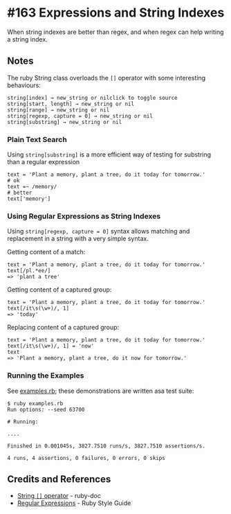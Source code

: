 # #163 Expressions and String Indexes

When string indexes are better than regex, and when regex can help writing a string index.

## Notes

The ruby String class overloads the `[]` operator with some interesting behaviours:

```
string[index] → new_string or nilclick to toggle source
string[start, length] → new_string or nil
string[range] → new_string or nil
string[regexp, capture = 0] → new_string or nil
string[substring] → new_string or nil
```

### Plain Text Search

Using `string[substring]` is a more efficient way of testing for substring than a regular expression

```
text = 'Plant a memory, plant a tree, do it today for tomorrow.'
# ok
text =~ /memory/
# better
text['memory']
```

### Using Regular Expressions as String Indexes

Using `string[regexp, capture = 0]` syntax allows matching and replacement in a string with a very simple syntax.

Getting content of a match:
```
text = 'Plant a memory, plant a tree, do it today for tomorrow.'
text[/pl.*ee/]
=> 'plant a tree'
```

Getting content of a captured group:

```
text = 'Plant a memory, plant a tree, do it today for tomorrow.'
text[/it\s(\w+)/, 1]
=> 'today'
```

Replacing content of a captured group:

```
text = 'Plant a memory, plant a tree, do it today for tomorrow.'
text[/it\s(\w+)/, 1] = 'now'
text
=> 'Plant a memory, plant a tree, do it now for tomorrow.'
```

### Running the Examples

See [examples.rb](./examples.rb); these demonstrations are written asa test suite:

```
$ ruby examples.rb
Run options: --seed 63700

# Running:

....

Finished in 0.001045s, 3827.7510 runs/s, 3827.7510 assertions/s.

4 runs, 4 assertions, 0 failures, 0 errors, 0 skips
```

## Credits and References

* [String `[]` operator](https://ruby-doc.org/core-3.0.0/String.html#method-i-5B-5D) - ruby-doc
* [Regular Expressions](https://rubystyle.guide/#regular-expressions) - Ruby Style Guide
